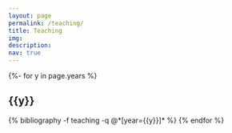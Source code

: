 ```yaml
---
layout: page
permalink: /teaching/
title: Teaching
img: 
description: 
nav: true
---
```


<!-- _pages/publications.md -->
<div class="publications">

{%- for y in page.years %}
  <h2 class="year">{{y}}</h2>
  {% bibliography -f teaching -q @*[year={{y}}]* %}
{% endfor %}
